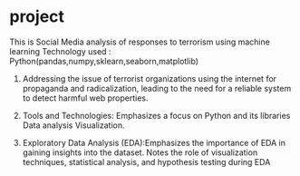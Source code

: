 # project
This is Social Media analysis of responses to terrorism using machine learning 
 Technology used : Python(pandas,numpy,sklearn,seaborn,matplotlib)
1.	Addressing the issue of terrorist organizations using the internet for propaganda and radicalization, leading to the need for a reliable system to detect harmful web properties.
2.	Tools and Technologies: Emphasizes a focus on Python and its libraries
 Data analysis
 Visualization.

3.	Exploratory Data Analysis (EDA):Emphasizes the importance of EDA in 
gaining insights into the dataset.  Notes the role of visualization techniques, statistical analysis, and hypothesis testing during EDA
	
